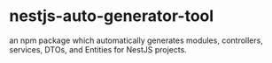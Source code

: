 # nestjs-auto-generator-tool
an npm package which automatically generates modules, controllers, services, DTOs, and Entities for NestJS projects.
